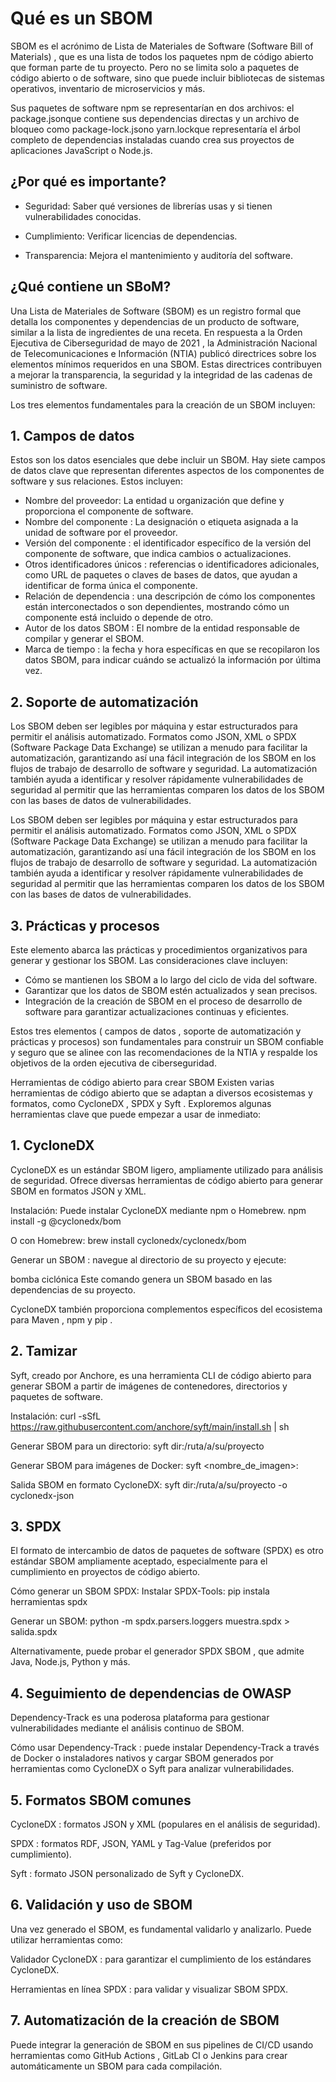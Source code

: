# Qué es un SBOM

SBOM es el acrónimo de Lista de Materiales de Software (Software Bill of Materials) , que es una lista de todos los paquetes npm de código abierto que forman parte de tu proyecto. Pero no se limita solo a paquetes de código abierto o de software, sino que puede incluir bibliotecas de sistemas operativos, inventario de microservicios y más.

Sus paquetes de software npm se representarían en dos archivos: el package.jsonque contiene sus dependencias directas y un archivo de bloqueo como package-lock.jsono yarn.lockque representaría el árbol completo de dependencias instaladas cuando crea sus proyectos de aplicaciones JavaScript o Node.js.


## ¿Por qué es importante?

- Seguridad: Saber qué versiones de librerías usas y si tienen vulnerabilidades conocidas.

- Cumplimiento: Verificar licencias de dependencias.

- Transparencia: Mejora el mantenimiento y auditoría del software.

## ¿Qué contiene un SBoM?
Una Lista de Materiales de Software (SBOM) es un registro formal que detalla los componentes y dependencias de un producto de software, similar a la lista de ingredientes de una receta. En respuesta a la Orden Ejecutiva de Ciberseguridad de mayo de 2021 , la Administración Nacional de Telecomunicaciones e Información (NTIA) publicó directrices sobre los elementos mínimos requeridos en una SBOM. Estas directrices contribuyen a mejorar la transparencia, la seguridad y la integridad de las cadenas de suministro de software.

Los tres elementos fundamentales para la creación de un SBOM incluyen:

## 1. Campos de datos
Estos son los datos esenciales que debe incluir un SBOM. Hay siete campos de datos clave que representan diferentes aspectos de los componentes de software y sus relaciones. Estos incluyen:


- Nombre del proveedor: La entidad u organización que define y proporciona el componente de software.
- Nombre del componente : La designación o etiqueta asignada a la unidad de software por el proveedor.
- Versión del componente : el identificador específico de la versión del componente de software, que indica cambios o actualizaciones.
- Otros identificadores únicos : referencias o identificadores adicionales, como URL de paquetes o claves de bases de datos, que ayudan 
  a identificar de forma única el componente.
- Relación de dependencia : una descripción de cómo los componentes están interconectados o son dependientes, mostrando cómo un 
   componente está incluido o depende de otro.
- Autor de los datos SBOM : El nombre de la entidad responsable de compilar y generar el SBOM.
- Marca de tiempo : la fecha y hora específicas en que se recopilaron los datos SBOM, para indicar cuándo se actualizó la información por última vez.

## 2. Soporte de automatización
Los SBOM deben ser legibles por máquina y estar estructurados para permitir el análisis automatizado. Formatos como JSON, XML o SPDX (Software Package Data Exchange) se utilizan a menudo para facilitar la automatización, garantizando así una fácil integración de los SBOM en los flujos de trabajo de desarrollo de software y seguridad. La automatización también ayuda a identificar y resolver rápidamente vulnerabilidades de seguridad al permitir que las herramientas comparen los datos de los SBOM con las bases de datos de vulnerabilidades.

Los SBOM deben ser legibles por máquina y estar estructurados para permitir el análisis automatizado. Formatos como JSON, XML o SPDX (Software Package Data Exchange) se utilizan a menudo para facilitar la automatización, garantizando así una fácil integración de los SBOM en los flujos de trabajo de desarrollo de software y seguridad. La automatización también ayuda a identificar y resolver rápidamente vulnerabilidades de seguridad al permitir que las herramientas comparen los datos de los SBOM con las bases de datos de vulnerabilidades.

##  3. Prácticas y procesos
Este elemento abarca las prácticas y procedimientos organizativos para generar y gestionar los SBOM. Las consideraciones clave incluyen:


- Cómo se mantienen los SBOM a lo largo del ciclo de vida del software.
- Garantizar que los datos de SBOM estén actualizados y sean precisos.
- Integración de la creación de SBOM en el proceso de desarrollo de software para garantizar actualizaciones continuas y eficientes.

Estos tres elementos ( campos de datos , soporte de automatización y prácticas y procesos) son fundamentales para construir un SBOM confiable y seguro que se alinee con las recomendaciones de la NTIA y respalde los objetivos de la orden ejecutiva de ciberseguridad.

Herramientas de código abierto para crear SBOM
Existen varias herramientas de código abierto que se adaptan a diversos ecosistemas y formatos, como CycloneDX , SPDX y Syft . Exploremos algunas herramientas clave que puede empezar a usar de inmediato:

## 1. CycloneDX

CycloneDX es un estándar SBOM ligero, ampliamente utilizado para análisis de seguridad. Ofrece diversas herramientas de código abierto para generar SBOM en formatos JSON y XML.

Instalación: Puede instalar CycloneDX mediante npm o Homebrew.
npm install -g @cyclonedx/bom

O con Homebrew:
brew install cyclonedx/cyclonedx/bom

Generar un SBOM : navegue al directorio de su proyecto y ejecute:

bomba ciclónica
Este comando genera un SBOM basado en las dependencias de su proyecto.

CycloneDX también proporciona complementos específicos del ecosistema para Maven , npm y pip .

## 2. Tamizar
Syft, creado por Anchore, es una herramienta CLI de código abierto para generar SBOM a partir de imágenes de contenedores, directorios y paquetes de software.

Instalación:
curl -sSfL https://raw.githubusercontent.com/anchore/syft/main/install.sh | sh

Generar SBOM para un directorio:
syft dir:/ruta/a/su/proyecto

Generar SBOM para imágenes de Docker:
syft <nombre_de_imagen>:<etiqueta>

Salida SBOM en formato CycloneDX:
syft dir:/ruta/a/su/proyecto -o cyclonedx-json

## 3. SPDX
El formato de intercambio de datos de paquetes de software (SPDX) es otro estándar SBOM ampliamente aceptado, especialmente para el cumplimiento en proyectos de código abierto.

Cómo generar un SBOM SPDX:
Instalar SPDX-Tools:
pip instala herramientas spdx

Generar un SBOM:
python -m spdx.parsers.loggers muestra.spdx > salida.spdx

Alternativamente, puede probar el generador SPDX SBOM , que admite Java, Node.js, Python y más.

## 4. Seguimiento de dependencias de OWASP
Dependency-Track es una poderosa plataforma para gestionar vulnerabilidades mediante el análisis continuo de SBOM.

Cómo usar Dependency-Track : puede instalar Dependency-Track a través de Docker o instaladores nativos y cargar SBOM generados por herramientas como CycloneDX o Syft para analizar vulnerabilidades.

## 5. Formatos SBOM comunes
CycloneDX : formatos JSON y XML (populares en el análisis de seguridad).

SPDX : formatos RDF, JSON, YAML y Tag-Value (preferidos por cumplimiento).

Syft : formato JSON personalizado de Syft y CycloneDX.

## 6. Validación y uso de SBOM
Una vez generado el SBOM, es fundamental validarlo y analizarlo. Puede utilizar herramientas como:

Validador CycloneDX : para garantizar el cumplimiento de los estándares CycloneDX.

Herramientas en línea SPDX : para validar y visualizar SBOM SPDX.

## 7. Automatización de la creación de SBOM
Puede integrar la generación de SBOM en sus pipelines de CI/CD usando herramientas como GitHub Actions , GitLab CI o Jenkins para crear automáticamente un SBOM para cada compilación.


